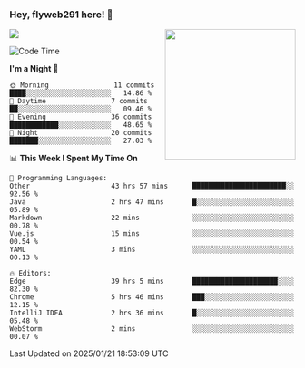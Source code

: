 ### Hey, flyweb291 here! 👋

![](https://metrics.lecoq.io/cherry291?template=classic&config.timezone=Asia%2FShanghai)
<img align='right' src="https://media.giphy.com/media/M9gbBd9nbDrOTu1Mqx/giphy.gif" width="230">
<!-- ![](https://github-readme-stats-ouuan.vercel.app/api?username=flyweb291&theme=dark&show_icons=true) -->

<!--START_SECTION:waka-->
![Code Time](http://img.shields.io/badge/Code%20Time-800%20hrs%2036%20mins-blue)

**I'm a Night 🦉** 

```text
🌞 Morning                11 commits          ████░░░░░░░░░░░░░░░░░░░░░   14.86 % 
🌆 Daytime                7 commits           ██░░░░░░░░░░░░░░░░░░░░░░░   09.46 % 
🌃 Evening                36 commits          ████████████░░░░░░░░░░░░░   48.65 % 
🌙 Night                  20 commits          ███████░░░░░░░░░░░░░░░░░░   27.03 % 
```


📊 **This Week I Spent My Time On** 

```text
💬 Programming Languages: 
Other                    43 hrs 57 mins      ███████████████████████░░   92.56 % 
Java                     2 hrs 47 mins       █░░░░░░░░░░░░░░░░░░░░░░░░   05.89 % 
Markdown                 22 mins             ░░░░░░░░░░░░░░░░░░░░░░░░░   00.78 % 
Vue.js                   15 mins             ░░░░░░░░░░░░░░░░░░░░░░░░░   00.54 % 
YAML                     3 mins              ░░░░░░░░░░░░░░░░░░░░░░░░░   00.13 % 

🔥 Editors: 
Edge                     39 hrs 5 mins       █████████████████████░░░░   82.30 % 
Chrome                   5 hrs 46 mins       ███░░░░░░░░░░░░░░░░░░░░░░   12.15 % 
IntelliJ IDEA            2 hrs 36 mins       █░░░░░░░░░░░░░░░░░░░░░░░░   05.48 % 
WebStorm                 2 mins              ░░░░░░░░░░░░░░░░░░░░░░░░░   00.07 % 
```


 Last Updated on 2025/01/21 18:53:09 UTC
<!--END_SECTION:waka-->

<!--
**flyweb291/数字游牧人** is a ✨ _special_ ✨ repository because its `README.md` (this file) appears on your GitHub profile.

Here are some ideas to get you started:

- 🔭 I’m currently working on ...
- 🌱 I’m currently learning ...
- 👯 I’m looking to collaborate on ...
- 🤔 I’m looking for help with ...
- 💬 Ask me about ...
- 📫 How to reach me: ...
- 😄 Pronouns: ...
- ⚡ Fun fact: ...
-->

